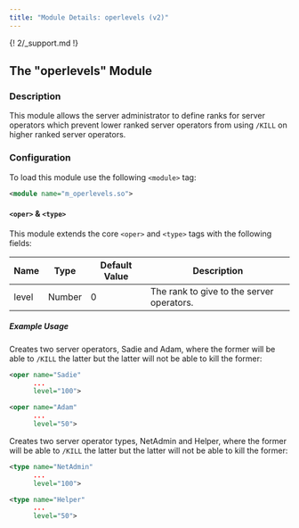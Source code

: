 ```yaml
---
title: "Module Details: operlevels (v2)"
---
```


{! 2/_support.md !}

## The "operlevels" Module

### Description

This module allows the server administrator to define ranks for server operators which prevent lower ranked server operators from using `/KILL` on higher ranked server operators.

### Configuration

To load this module use the following `<module>` tag:

```xml
<module name="m_operlevels.so">
```

#### `<oper>` &amp; `<type>`

This module extends the core `<oper>` and `<type>` tags with the following fields:

Name  | Type   | Default Value | Description
----- | ------ | ------------- | -----------
level | Number | 0             | The rank to give to the server operators.

##### Example Usage

Creates two server operators, Sadie and Adam, where the former will be able to `/KILL` the latter but the latter will not be able to kill the former:

```xml
<oper name="Sadie"
      ...
      level="100">

<oper name="Adam"
      ...
      level="50">
```

Creates two server operator types, NetAdmin and Helper, where the former will be able to `/KILL` the latter but the latter will not be able to kill the former:

```xml
<type name="NetAdmin"
      ...
      level="100">

<type name="Helper"
      ...
      level="50">
```
